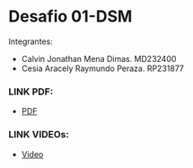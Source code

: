 # Desafio 01-DSM

Integrantes:

- Calvin Jonathan Mena Dimas. MD232400
- Cesia Aracely Raymundo Peraza. RP231877


### LINK PDF:
- [PDF]()
### LINK VIDEOs:
- [Video]()
